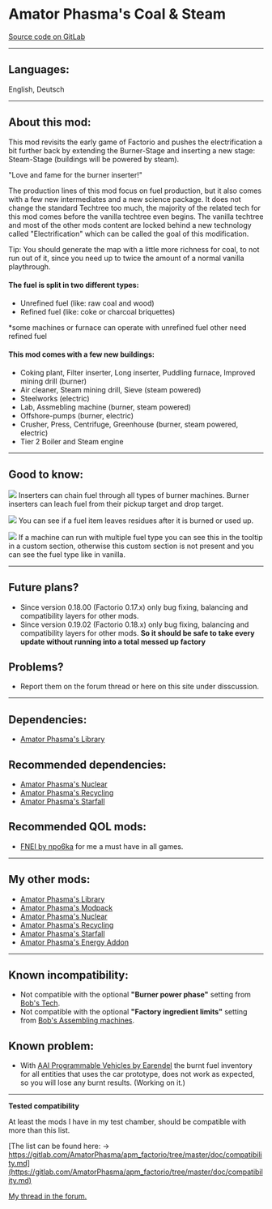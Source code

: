 __Amator Phasma's Coal & Steam__
=============
[Source code on GitLab](https://gitlab.com/AmatorPhasma/apm_factorio/tree/master)

-------------
__Languages:__
-------------
English, Deutsch

-------------
__About this mod:__
-------------
This mod revisits the early game of Factorio and pushes the electrification a bit further back by extending the Burner-Stage and inserting a new stage: Steam-Stage (buildings will be powered by steam).

"Love and fame for the burner inserter!"

The production lines of this mod focus on fuel production, but it also comes with a few new intermediates and a new science package. It does not change the standard Techtree too much, the majority of the related tech for this mod comes before the vanilla techtree even begins. The vanilla techtree and most of the other mods content are locked behind a new technology called "Electrification" which can be called the goal of this modification.

Tip: You should generate the map with a little more richness for coal, to not run out of it, since you need up to twice the amount of a normal vanilla playthrough.

#### The fuel is split in two different types: ####
- Unrefined fuel (like: raw coal and wood)
- Refined fuel (like: coke or charcoal briquettes)

*some machines or furnace can operate with unrefined fuel other need refined fuel

#### This mod comes with a few new buildings: ####
- Coking plant, Filter inserter, Long inserter, Puddling furnace, Improved mining drill (burner)
- Air cleaner, Steam mining drill, Sieve (steam powered)
- Steelworks (electric)
- Lab, Assmebling machine (burner, steam powered)
- Offshore-pumps (burner, electric)
- Crusher, Press, Centrifuge, Greenhouse (burner, steam powered, electric)
- Tier 2 Boiler and Steam engine

-------------
__Good to know:__
-------------
![](https://bjoern-trimborn.de/factorio/fuelchain.png)
Inserters can chain fuel through all types of burner machines.
Burner inserters can leach fuel from their pickup target and drop target.

![](https://bjoern-trimborn.de/factorio/fuel_tooltip.png)
You can see if a fuel item leaves residues after it is burned or used up.

![](https://bjoern-trimborn.de/factorio/entity_tooltip.png)
If a machine can run with multiple fuel type you can see this in the tooltip in a custom section, otherwise this custom section is not present and you can see the fuel type like in vanilla.

-------------
__Future plans?__
-------------
- Since version 0.18.00 (Factorio 0.17.x) only bug fixing, balancing and compatibility layers for other mods.
- Since version 0.19.02 (Factorio 0.18.x) only bug fixing, balancing and compatibility layers for other mods.
__So it should be safe to take every update without running into a total messed up factory__

__Problems?__
-------------
- Report them on the forum thread or here on this site under disscussion.

-------------
__Dependencies:__
-------------
- [Amator Phasma's Library](https://mods.factorio.com/mod/apm_lib)

__Recommended dependencies:__
-------------
- [Amator Phasma's Nuclear](https://mods.factorio.com/mod/apm_nuclear)
- [Amator Phasma's Recycling](https://mods.factorio.com/mod/apm_recycling)
- [Amator Phasma's Starfall](https://mods.factorio.com/mod/apm_starfall)

__Recommended QOL mods:__
-------------
- [FNEI by npo6ka](https://mods.factorio.com/mod/FNEI) for me a must have in all games.

-------------
__My other mods:__
-------------
- [Amator Phasma's Library](https://mods.factorio.com/mod/apm_lib)
- [Amator Phasma's Modpack](https://mods.factorio.com/mod/apm_modpack)
- [Amator Phasma's Nuclear](https://mods.factorio.com/mod/apm_nuclear)
- [Amator Phasma's Recycling](https://mods.factorio.com/mod/apm_recycling)
- [Amator Phasma's Starfall](https://mods.factorio.com/mod/apm_starfall)
- [Amator Phasma's Energy Addon](https://mods.factorio.com/mod/apm_energy_addon)

-------------
__Known incompatibility:__
-------------
- Not compatible with the optional __"Burner power phase"__ setting from [Bob's Tech](https://mods.factorio.com/mod/bobtech).
- Not compatible with the optional __"Factory ingredient limits"__ setting from [Bob's Assembling machines](https://mods.factorio.com/mod/bobassembly).

__Known problem:__
-------------
- With [AAI Programmable Vehicles by Earendel](https://mods.factorio.com/mod/aai-programmable-vehicles) the burnt fuel inventory for all entities that uses the car prototype, does not work as expected, so you will lose any burnt results. (Working on it.)

-------------
__Tested compatibility__

At least the mods I have in my test chamber, should be compatible with more than this list.

[The list can be found here: -> https://gitlab.com/AmatorPhasma/apm_factorio/tree/master/doc/compatibility.md](https://gitlab.com/AmatorPhasma/apm_factorio/tree/master/doc/compatibility.md)


[My thread in the forum.](https://forums.factorio.com/viewtopic.php?f=190&t=68748)